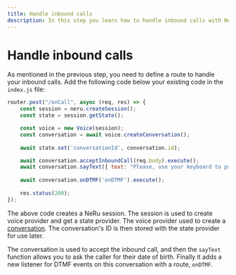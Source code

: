 ```yaml
---
title: Handle inbound calls
description: In this step you learn how to handle inbound calls with NeRu.
---
```


# Handle inbound calls

As mentioned in the previous step, you need to define a route to handle your inbound calls. Add the following code below your existing code in the `index.js` file:

```javascript
router.post("/onCall", async (req, res) => {
    const session = neru.createSession();
    const state = session.getState();

    const voice = new Voice(session);
    const conversation = await voice.createConversation();
  
    await state.set('conversationId', conversation.id);

    await conversation.acceptInboundCall(req.body).execute();
    await conversation.sayText({ text: "Please, use your keyboard to provide your date of birth" }).execute();
  
    await conversation.onDTMF('onDTMF').execute();
  
    res.status(200);
});
```

The above code creates a NeRu session. The session is used to create voice provider and get a state provider. The voice provider used to create a [conversation](/conversation/concepts/conversation). The conversation's ID is then stored with the state provider for use later.

The conversation is used to accept the inbound call, and then the `sayText` function allows you to ask the caller for their date of birth. Finally it adds a new listener for DTMF events on this conversation with a route, `onDTMF`. 
